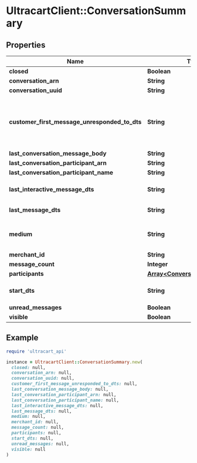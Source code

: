 # UltracartClient::ConversationSummary

## Properties

| Name | Type | Description | Notes |
| ---- | ---- | ----------- | ----- |
| **closed** | **Boolean** |  | [optional] |
| **conversation_arn** | **String** |  | [optional] |
| **conversation_uuid** | **String** |  | [optional] |
| **customer_first_message_unresponded_to_dts** | **String** | Date/time of the first customer message that is unresponded to. | [optional] |
| **last_conversation_message_body** | **String** |  | [optional] |
| **last_conversation_participant_arn** | **String** |  | [optional] |
| **last_conversation_participant_name** | **String** |  | [optional] |
| **last_interactive_message_dts** | **String** | Last interactive message date/time | [optional] |
| **last_message_dts** | **String** | Last message date/time | [optional] |
| **medium** | **String** | The communication medium of the customer. | [optional] |
| **merchant_id** | **String** |  | [optional] |
| **message_count** | **Integer** |  | [optional] |
| **participants** | [**Array&lt;ConversationParticipant&gt;**](ConversationParticipant.md) |  | [optional] |
| **start_dts** | **String** | Start of the conversation date/time | [optional] |
| **unread_messages** | **Boolean** |  | [optional] |
| **visible** | **Boolean** |  | [optional] |

## Example

```ruby
require 'ultracart_api'

instance = UltracartClient::ConversationSummary.new(
  closed: null,
  conversation_arn: null,
  conversation_uuid: null,
  customer_first_message_unresponded_to_dts: null,
  last_conversation_message_body: null,
  last_conversation_participant_arn: null,
  last_conversation_participant_name: null,
  last_interactive_message_dts: null,
  last_message_dts: null,
  medium: null,
  merchant_id: null,
  message_count: null,
  participants: null,
  start_dts: null,
  unread_messages: null,
  visible: null
)
```

